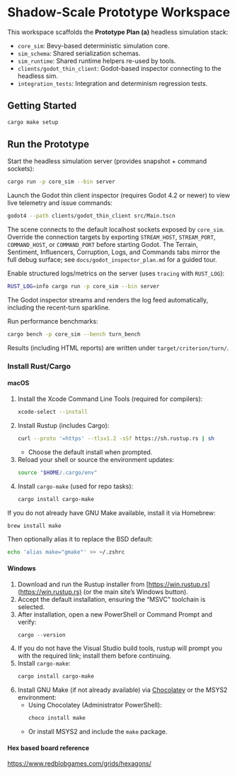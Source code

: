 # Shadow-Scale Prototype Workspace

This workspace scaffolds the **Prototype Plan (a)** headless simulation stack:

- `core_sim`: Bevy-based deterministic simulation core.
- `sim_schema`: Shared serialization schemas.
- `sim_runtime`: Shared runtime helpers re-used by tools.
- `clients/godot_thin_client`: Godot-based inspector connecting to the headless sim.
- `integration_tests`: Integration and determinism regression tests.

## Getting Started

```bash
cargo make setup
```

## Run the Prototype

Start the headless simulation server (provides snapshot + command sockets):

```bash
cargo run -p core_sim --bin server
```

Launch the Godot thin client inspector (requires Godot 4.2 or newer) to view live telemetry and issue commands:

```bash
godot4 --path clients/godot_thin_client src/Main.tscn
```

The scene connects to the default localhost sockets exposed by `core_sim`. Override the connection targets by exporting `STREAM_HOST`, `STREAM_PORT`, `COMMAND_HOST`, or `COMMAND_PORT` before starting Godot. The Terrain, Sentiment, Influencers, Corruption, Logs, and Commands tabs mirror the full debug surface; see `docs/godot_inspector_plan.md` for a guided tour.

Enable structured logs/metrics on the server (uses `tracing` with `RUST_LOG`):

```bash
RUST_LOG=info cargo run -p core_sim --bin server
```

The Godot inspector streams and renders the log feed automatically, including the recent-turn sparkline.

Run performance benchmarks:

```bash
cargo bench -p core_sim --bench turn_bench
```
Results (including HTML reports) are written under `target/criterion/turn/`.

### Install Rust/Cargo

#### macOS
1. Install the Xcode Command Line Tools (required for compilers):
   ```bash
   xcode-select --install
   ```
2. Install Rustup (includes Cargo):
   ```bash
   curl --proto '=https' --tlsv1.2 -sSf https://sh.rustup.rs | sh
   ```
   - Choose the default install when prompted.
3. Reload your shell or source the environment updates:
   ```bash
   source "$HOME/.cargo/env"
   ```
4. Install `cargo-make` (used for repo tasks):
   ```bash
   cargo install cargo-make
   ```

If you do not already have GNU Make available, install it via Homebrew:
```bash
brew install make
```
Then optionally alias it to replace the BSD default:
```bash
echo 'alias make="gmake"' >> ~/.zshrc
```

#### Windows
1. Download and run the Rustup installer from [https://win.rustup.rs](https://win.rustup.rs) (or the main site’s Windows button).
2. Accept the default installation, ensuring the “MSVC” toolchain is selected.
3. After installation, open a new PowerShell or Command Prompt and verify:
   ```powershell
   cargo --version
   ```
4. If you do not have the Visual Studio build tools, rustup will prompt you with the required link; install them before continuing.
5. Install `cargo-make`:
   ```powershell
   cargo install cargo-make
   ```
6. Install GNU Make (if not already available) via [Chocolatey](https://community.chocolatey.org/packages/make) or the MSYS2 environment:
   - Using Chocolatey (Administrator PowerShell):
     ```powershell
     choco install make
     ```
   - Or install MSYS2 and include the `make` package.

#### Hex based board reference
https://www.redblobgames.com/grids/hexagons/
